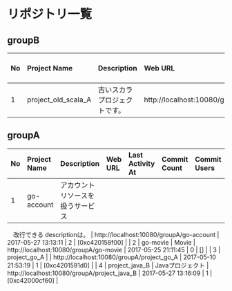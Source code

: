 # リポジトリ一覧

## groupB

| No | Project Name | Description | Web URL | Last Activity At | Commit Count | Commit Users |
| :--- | :--- | :--- | :--- | :--- | :--- | :--- |
| 1 | project_old_scala_A | 古いスカラプロジェクトです。 | http://localhost:10080/groupB/project_old_scala_A | 2017-05-24 22:25:39 | 0 | [] |

## groupA

| No | Project Name | Description | Web URL | Last Activity At | Commit Count | Commit Users |
| :--- | :--- | :--- | :--- | :--- | :--- | :--- |
| 1 | go-account | アカウントリソースを扱うサービス
　改行できる
descriptionは。 | http://localhost:10080/groupA/go-account | 2017-05-27 13:13:11 | 2 | [0xc420158f00] |
| 2 | go-movie | Movie | http://localhost:10080/groupA/go-movie | 2017-05-25 21:11:45 | 0 | [] |
| 3 | project_go_A |  | http://localhost:10080/groupA/project_go_A | 2017-05-10 21:53:19 | 1 | [0xc4201591d0] |
| 4 | project_java_B | Javaプロジェクト | http://localhost:10080/groupA/project_java_B | 2017-05-27 13:16:09 | 1 | [0xc42000cf60] |
